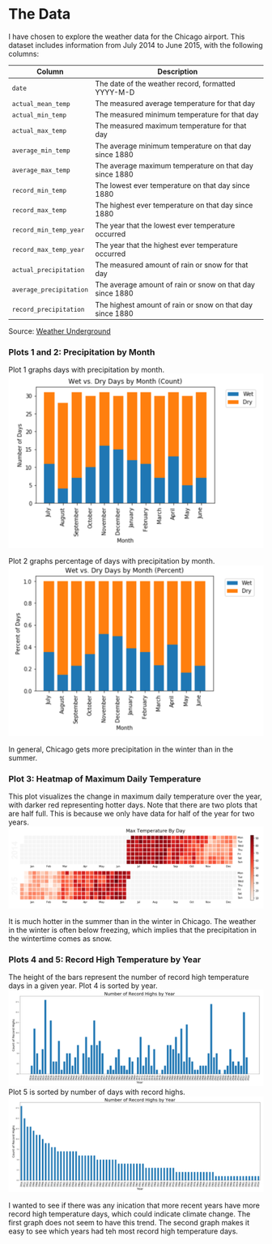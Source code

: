 # The Data
I have chosen to explore the weather data for the Chicago airport. This dataset includes information from July 2014 to June 2015, with the following columns:

Column | Description
---|---------
`date` | The date of the weather record, formatted YYYY-M-D
`actual_mean_temp` | The measured average temperature for that day
`actual_min_temp` | The measured minimum temperature for that day
`actual_max_temp` | The measured maximum temperature for that day
`average_min_temp` | The average minimum temperature on that day since 1880
`average_max_temp` | The average maximum temperature on that day since 1880
`record_min_temp` | The lowest ever temperature on that day since 1880
`record_max_temp` | The highest ever temperature on that day since 1880
`record_min_temp_year` | The year that the lowest ever temperature occurred
`record_max_temp_year` | The year that the highest ever temperature occurred
`actual_precipitation` | The measured amount of rain or snow for that day
`average_precipitation` | The average amount of rain or snow on that day since 1880
`record_precipitation` | The highest amount of rain or snow on that day since 1880

Source: [Weather Underground](http://wunderground.com)


### Plots 1 and 2: Precipitation by Month
Plot 1 graphs days with precipitation by month. 
![rain_count](images/rain_count.png)

Plot 2 graphs percentage of days with precipitation by month. 
![rain_pct](images/rain_percent.png)

In general, Chicago gets more precipitation in the winter than in the summer. 

### Plot 3: Heatmap of Maximum Daily Temperature 
This plot visualizes the change in maximum daily temperature over the year, with darker red representing hotter days. Note that there are two plots that are half full. This is because we only have data for half of the year for two years.  
![heatmap](images/heatmap.png)

It is much hotter in the summer than in the winter in Chicago. The weather in the winter is often below freezing, which implies that the precipitation in the wintertime comes as snow. 

### Plots 4 and 5: Record High Temperature by Year
The height of the bars represent the number of record high temperature days in a given year. Plot 4 is sorted by year.
![bar1](images/bar1.png)
Plot 5 is sorted by number of days with record highs. 
![bar2](images/bar2.png)

I wanted to see if there was any inication that more recent years have more record high temperature days, which could indicate climate change. The first graph does not seem to have this trend. The second graph makes it easy to see which years had teh most record high temperature days. 
